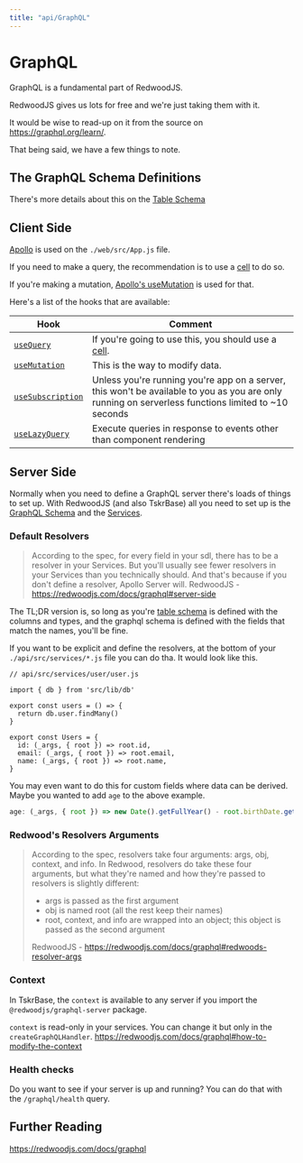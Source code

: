 ```yaml
---
title: "api/GraphQL"
---
```


# GraphQL

GraphQL is a fundamental part of RedwoodJS.

RedwoodJS gives us lots for free and we're just taking them with it.  

It would be wise to read-up on it from the source on <https://graphql.org/learn/>.

That being said, we have a few things to note.

## The GraphQL Schema Definitions

There's more details about this on the [Table Schema](/docs/api/schema/#schema-definition-language-files)

## Client Side

[Apollo](https://www.apollographql.com/docs/react/api/react/hooks/#the-apolloprovider-component) is used on the `./web/src/App.js` file.

If you need to make a query, the recommendation is to use a [cell](/docs/api/cell) to do so.

If you're making a mutation, [Apollo's useMutation](https://www.apollographql.com/docs/react/api/react/hooks/#usemutation) is used for that.

Here's a list of the hooks that are available:

| Hook | Comment |
| ---- | ------- |
| [`useQuery`](https://www.apollographql.com/docs/react/api/react/hooks/#usequery) | If you're going to use this, you should use a [cell](/docs/api/cell). |
| [`useMutation`](https://www.apollographql.com/docs/react/api/react/hooks/#usemutation) | This is the way to modify data. |
| [`useSubscription`](https://www.apollographql.com/docs/react/api/react/hooks/#usesubscription) | Unless you're running you're app on a server, this won't be available to you as you are only running on serverless functions limited to ~10 seconds |
| [`useLazyQuery`](https://www.apollographql.com/docs/react/api/react/hooks/#uselazyquery) | Execute queries in response to events other than component rendering |


## Server Side

Normally when you need to define a GraphQL server there's loads of things to set up.  With RedwoodJS (and also TskrBase) all you need to set up is the [GraphQL Schema](/docs/api/schema) and the [Services](/docs/api/services).

### Default Resolvers

> According to the spec, for every field in your sdl, there has to be a resolver in your Services. But you'll usually see fewer resolvers in your Services than you technically should. And that's because if you don't define a resolver, Apollo Server will.
> RedwoodJS - <https://redwoodjs.com/docs/graphql#server-side>

The TL;DR version is, so long as you're [table schema](/docs/api/schema) is defined with the columns and types, and the graphql schema is defined with the fields that match the names, you'll be fine.  

If you want to be explicit and define the resolvers, at the bottom of your `./api/src/services/*.js` file you can do tha.  It would look like this.

```js/9-11/
// api/src/services/user/user.js

import { db } from 'src/lib/db'

export const users = () => {
  return db.user.findMany()
}

export const Users = {
  id: (_args, { root }) => root.id,
  email: (_args, { root }) => root.email,
  name: (_args, { root }) => root.name,
}
```

You may even want to do this for custom fields where data can be derived.  Maybe you wanted to add `age` to the above example.
```js
age: (_args, { root }) => new Date().getFullYear() - root.birthDate.getFullYear()
```

### Redwood's Resolvers Arguments

> According to the spec, resolvers take four arguments: args, obj, context, and info. In Redwood, resolvers do take these four arguments, but what they're named and how they're passed to resolvers is slightly different:
> 
> - args is passed as the first argument
> - obj is named root (all the rest keep their names)
> - root, context, and info are wrapped into an object; this object is passed as the second argument
>
> RedwoodJS - <https://redwoodjs.com/docs/graphql#redwoods-resolver-args>

### Context

In TskrBase, the `context` is available to any server if you import the `@redwoodjs/graphql-server` package.

`context` is read-only in your services.  You can change it but only in the `createGraphQLHandler`.  <https://redwoodjs.com/docs/graphql#how-to-modify-the-context>

### Health checks

Do you want to see if your server is up and running?  You can do that with the `/graphql/health` query.
## Further Reading

<https://redwoodjs.com/docs/graphql>